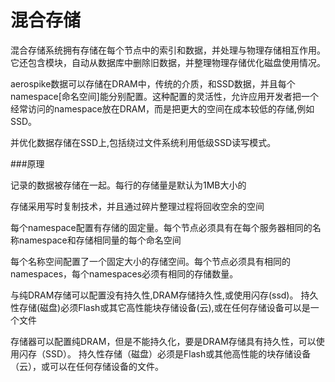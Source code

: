 # 混合存储
混合存储系统拥有存储在每个节点中的索引和数据，并处理与物理存储相互作用。它还包含模块，自动从数据库中删除旧数据，并整理物理存储优化磁盘使用情况。

aerospike数据可以存储在DRAM中，传统的介质，和SSD数据，并且每个namespace[命名空间]能分别配置。这种配置的灵活性，允许应用开发者把一个经常访问的namespace放在DRAM，而是把更大的空间在成本较低的存储,例如SSD。

并优化数据存储在SSD上,包括绕过文件系统利用低级SSD读写模式。

###原理

记录的数据被存储在一起。每行的存储量是默认为1MB大小的

存储采用写时复制技术，并且通过碎片整理过程将回收空余的空间

每个namespace配置有存储的固定量。每个节点必须具有在每个服务器相同的名称namespace和存储相同量的每个命名空间

每个名称空间配置了一个固定大小的存储空间。每个节点必须具有相同的namespaces，每个namespaces必须有相同的存储数量。

与纯DRAM存储可以配置没有持久性,DRAM存储持久性,或使用闪存(ssd)。
持久性存储(磁盘)必须Flash或其它高性能块存储设备(云),或在任何存储设备可以是一个文件


存储器可以配置纯DRAM，但是不能持久化，要是DRAM存储具有持久性，可以使用闪存（SSD）。
持久性存储（磁盘）必须是Flash或其他高性能的块存储设备（云），或可以在任何存储设备的文件。